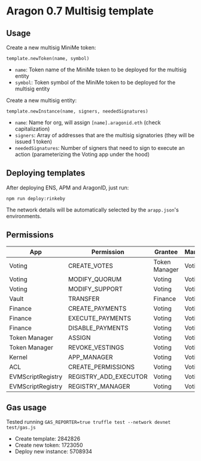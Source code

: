 # Aragon 0.7 Multisig template

## Usage

Create a new multisig MiniMe token:

```
template.newToken(name, symbol)
```

- `name`: Token name of the MiniMe token to be deployed for the multisig entity
- `symbol`: Token symbol of the MiniMe token to be deployed for the multisig entity

Create a new multisig entity:

```
template.newInstance(name, signers, neededSignatures)
```

- `name`: Name for org, will assign `[name].aragonid.eth` (check capitalization)
- `signers`: Array of addresses that are the multisig signatories (they will be issued 1 token)
- `neededSignatures`: Number of signers that need to sign to execute an action (parameterizing the Voting app under the hood)

## Deploying templates

After deploying ENS, APM and AragonID, just run:

```
npm run deploy:rinkeby
```

The network details will be automatically selected by the `arapp.json`'s environments.

## Permissions

| App               | Permission            | Grantee       | Manager |
|-------------------|-----------------------|---------------|---------|
| Voting            | CREATE_VOTES          | Token Manager | Voting  |
| Voting            | MODIFY_QUORUM         | Voting        | Voting  |
| Voting            | MODIFY_SUPPORT        | Voting        | Voting  |
| Vault             | TRANSFER              | Finance       | Voting  |
| Finance           | CREATE_PAYMENTS       | Voting        | Voting  |
| Finance           | EXECUTE_PAYMENTS      | Voting        | Voting  |
| Finance           | DISABLE_PAYMENTS      | Voting        | Voting  |
| Token Manager     | ASSIGN                | Voting        | Voting  |
| Token Manager     | REVOKE_VESTINGS       | Voting        | Voting  |
| Kernel            | APP_MANAGER           | Voting        | Voting  |
| ACL               | CREATE_PERMISSIONS    | Voting        | Voting  |
| EVMScriptRegistry | REGISTRY_ADD_EXECUTOR | Voting        | Voting  |
| EVMScriptRegistry | REGISTRY_MANAGER      | Voting        | Voting  |

## Gas usage

Tested running `GAS_REPORTER=true truffle test --network devnet test/gas.js`

- Create template:     2842826
- Create new token:    1723050
- Deploy new instance: 5708934
